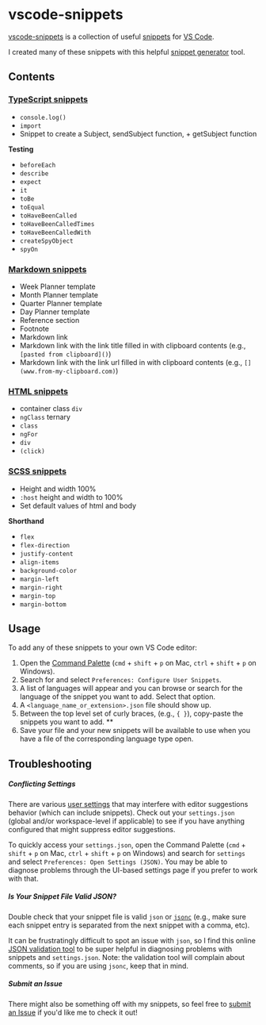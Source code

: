 # vscode-snippets

[vscode-snippets](https://github.com/charliejmoore/vscode-snippets) is a collection of useful [snippets](https://code.visualstudio.com/docs/editor/userdefinedsnippets) for [VS Code](https://code.visualstudio.com/).

I created many of these snippets with this helpful [snippet generator](https://snippet-generator.app/) tool.

## Contents

### [TypeScript snippets](https://github.com/charliejmoore/vscode-snippets/blob/master/typescript.json)
  - `console.log()`
  - `import`
  - Snippet to create a Subject, sendSubject function, + getSubject function

**Testing**
- `beforeEach`
- `describe`
- `expect`
- `it`
- `toBe`
- `toEqual`
- `toHaveBeenCalled`
- `toHaveBeenCalledTimes`
- `toHaveBeenCalledWith`
- `createSpyObject`
- `spyOn`

### [Markdown snippets](https://github.com/charliejmoore/vscode-snippets/blob/master/markdown.json)

- Week Planner template
- Month Planner template
- Quarter Planner template
- Day Planner template
- Reference section
- Footnote
- Markdown link
- Markdown link with the link title filled in with clipboard contents (e.g., `[pasted from clipboard]()`)
- Markdown link with the link url filled in with clipboard contents (e.g., `[](www.from-my-clipboard.com)`)


### [HTML snippets](https://github.com/charliejmoore/vscode-snippets/blob/master/html.json)

- container class `div`
- `ngClass` ternary
- `class`
- `ngFor`
- `div`
- `(click)`

### [SCSS snippets](https://github.com/charliejmoore/vscode-snippets/blob/master/scss.json)
- Height and width 100%
- `:host` height and width to 100%
- Set default values of html and body

**Shorthand**

- `flex`
- `flex-direction`
- `justify-content`
- `align-items`
- `background-color`
- `margin-left`
- `margin-right`
- `margin-top`
- `margin-bottom`

## Usage

To add any of these snippets to your own VS Code editor:
  1. Open the [Command Palette](https://code.visualstudio.com/docs/getstarted/userinterface#_command-palette) (`cmd` + `shift` + `p` on Mac, `ctrl` + `shift` + `p` on Windows).
  2. Search for and select `Preferences: Configure User Snippets`.
  3. A list of languages will appear and you can browse or search for the language of the snippet you want to add. Select that option.
  4. A `<language_name_or_extension>.json` file should show up.
  5. Between the top level set of curly braces, (e.g., `{ }`), copy-paste the snippets you want to add. **
  6. Save your file and your new snippets will be available to use when you have a file of the corresponding language type open.

## Troubleshooting

##### Conflicting Settings

There are various [user settings](https://code.visualstudio.com/docs/getstarted/settings) that may interfere with editor suggestions behavior (which can include snippets). Check out your `settings.json` (global and/or workspace-level if applicable) to see if you have anything configured that might suppress editor suggestions.

To quickly access your `settings.json`, open the Command Palette (`cmd` + `shift` + `p` on Mac, `ctrl` + `shift` + `p` on Windows) and search for `settings` and select `Preferences: Open Settings (JSON)`. You may be able to diagnose problems through the UI-based settings page if you prefer to work with that.

##### Is Your Snippet File Valid JSON?

Double check that your snippet file is valid `json` or [`jsonc`](https://code.visualstudio.com/docs/languages/json#_json-with-comments) (e.g., make sure each snippet entry is separated from the next snippet with a comma, etc).

It can be frustratingly difficult to spot an issue with `json`, so I find this online [JSON validation tool](https://jsonlint.com/) to be super helpful in diagnosing problems with snippets and `settings.json`. Note: the validation tool will complain about comments, so if you are using `jsonc`, keep that in mind.

##### Submit an Issue

There might also be something off with my snippets, so feel free to [submit an Issue](https://github.com/charliejmoore/vscode-snippets/issues) if you'd like me to check it out!
